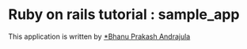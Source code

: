 # Ruby on rails tutorial : sample_app

This application is written by [*Bhanu Prakash Andrajula](mailto:bhanuandrajula@gmail.com)


